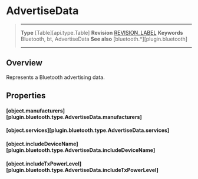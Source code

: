 # AdvertiseData

> --------------------- ------------------------------------------------------------------------------------------
> __Type__              [Table][api.type.Table]
> __Revision__          [REVISION_LABEL](REVISION_URL)
> __Keywords__          Bluetooth, bt, AdvertiseData
> __See also__          [bluetooth.*][plugin.bluetooth]
> --------------------- ------------------------------------------------------------------------------------------

## Overview

Represents a Bluetooth advertising data.

## Properties

#### [object.manufacturers][plugin.bluetooth.type.AdvertiseData.manufacturers]

#### [object.services][plugin.bluetooth.type.AdvertiseData.services]

#### [object.includeDeviceName][plugin.bluetooth.type.AdvertiseData.includeDeviceName]

#### [object.includeTxPowerLevel][plugin.bluetooth.type.AdvertiseData.includeTxPowerLevel]